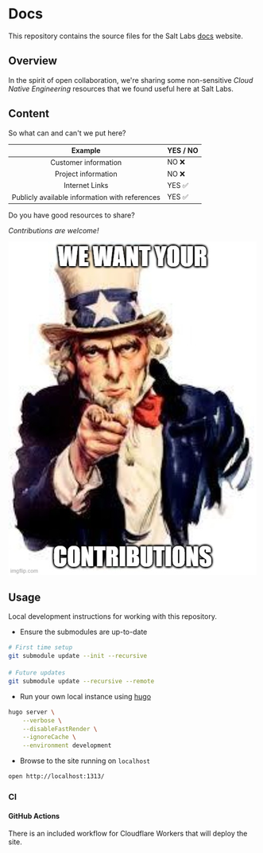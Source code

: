 # Docs

This repository contains the source files for the Salt Labs [docs](https://docs.saltlabs.tech) website.

## Overview

In the spirit of open collaboration, we're sharing some non-sensitive _Cloud Native Engineering_ resources that we found useful here at Salt Labs.

## Content

So what can and can't we put here?

|                    Example                     | YES / NO |
| :--------------------------------------------: | :------- |
|              Customer information              | NO ❌    |
|              Project information               | NO ❌    |
|                 Internet Links                 | YES ✅   |
| Publicly available information with references | YES ✅   |

Do you have good resources to share?

_Contributions are welcome!_

![Contributions](/static/meme/contributions.png)

## Usage

Local development instructions for working with this repository.

-   Ensure the submodules are up-to-date

```bash
# First time setup
git submodule update --init --recursive

# Future updates
git submodule update --recursive --remote
```

-   Run your own local instance using [hugo](https://gohugo.io)

```bash
hugo server \
    --verbose \
    --disableFastRender \
    --ignoreCache \
    --environment development
```

-   Browse to the site running on `localhost`

```bash
open http://localhost:1313/
```

### CI

#### GitHub Actions

There is an included workflow for Cloudflare Workers that will deploy the site.
